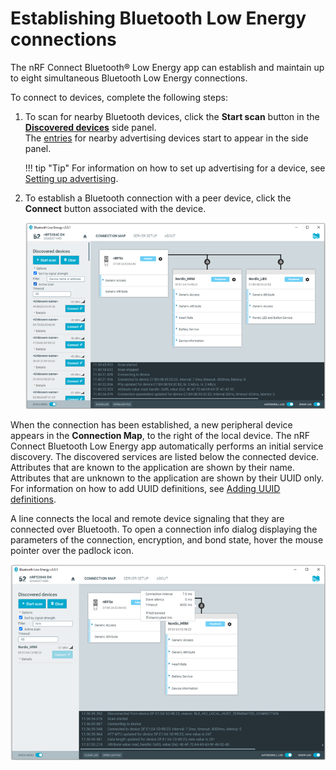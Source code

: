 # Establishing Bluetooth Low Energy connections

The nRF Connect Bluetooth® Low Energy app can establish and maintain up to eight simultaneous Bluetooth Low Energy connections.

To connect to devices, complete the following steps:

1. To scan for nearby Bluetooth devices, click the **Start scan** button in the [**Discovered devices**](./overview_and_ui.md#discovered-devices-panel) side panel.</br>
    The [entries](./overview_and_ui.md#discovered-devices-entries) for nearby advertising devices start to appear in the side panel.

    !!! tip "Tip"
          For information on how to set up advertising for a device, see [Setting up advertising](./advertising_setup.md).

1. To establish a Bluetooth connection with a peer device, click the **Connect** button associated with the device.

    ![Discovered services](./screenshots/nRF_connect_discovered_services.png "Discovered services")

When the connection has been established, a new peripheral device appears in the **Connection Map**, to the right of the local device. The nRF Connect Bluetooth Low Energy app automatically performs an initial service discovery. The discovered services are listed below the connected device. Attributes that are known to the application are shown by their name. Attributes that are unknown to the application are shown by their UUID only. For information on how to add UUID definitions, see [Adding UUID definitions](./adding_uuid_defs.md).

A line connects the local and remote device signaling that they are connected over Bluetooth. To open a connection info dialog displaying the parameters of the connection, encryption, and bond state, hover the mouse pointer over the padlock icon.

![Hovering over the padlock icon](./screenshots/nRF_connect_hovering_over_padlock.png "Hovering over the padlock icon")
